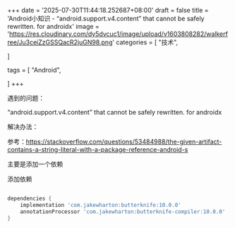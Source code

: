 +++
date = '2025-07-30T11:44:18.252687+08:00'
draft = false
title = 'Android小知识 - “android.support.v4.content” that cannot be safely rewritten. for androidx'
image = 'https://res.cloudinary.com/dy5dvcuc1/image/upload/v1603808282/walkerfree/Ju3ceiZzGSSQacR2juGN98.png'
categories = [
    "技术",

]

tags = [
    "Android",

]
+++

遇到的问题：

“android.support.v4.content” that cannot be safely rewritten. for androidx

解决办法：

参考：https://stackoverflow.com/questions/53484988/the-given-artifact-contains-a-string-literal-with-a-package-reference-android-s

主要是添加一个依赖

添加依赖

```groovy

dependencies {
    implementation 'com.jakewharton:butterknife:10.0.0'
    annotationProcessor 'com.jakewharton:butterknife-compiler:10.0.0'
}
```
